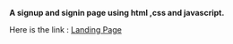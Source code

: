 
**A signup and signin page using html ,css and javascript.**
 
Here is the link  : [Landing Page](https://umaidali236.github.io/signup-signin/src)

